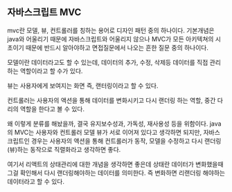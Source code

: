 ## 자바스크립트 MVC

mvc란 모델, 뷰, 컨트롤러를 칭하는 용어로 디자인 패턴 중의 하나이다.
기본개념은 java와 어울리기 때문에 자바스크립트와 어울리지 않으나 MVC가 모든 아키텍쳐의 시초이기 때문에 반드시 알아야하고 면접질문에서 나오는 흔한 질문 중의 하나이다.

모델이란 데이터라고도 할 수 있는데, 데이터의 추가, 수정, 삭제등 데이터를 직접 관리하는 역할이라고 할 수가 있다.

뷰는 사용자에게 보여지는 화면 즉, 랜터링이라고 할 수 있다.

컨트롤러는 사용자의 액션을 통해 데이터를 변화시키고 다시 랜더링 하는 역할, 중간 다리의 역할을 한다고 볼 수 있다.

왜 이렇게 분류를 해놨을까, 결국 유지보수성과, 가독성, 재사용성 등을 위함이다.
java의 MVC는 사용자와 컨트롤러 모델 뷰가 서로 이어져 있다고 생각하면 되지만,
자바스크립트인 경우는 사용자의 액션을 통해 컨트롤러가 동작, 모델을 수정하고 다시 랜더링(뷰)하는 동작으로 직렬화라고 생각하면 좋다.

여기서 리액트의 상태관리에 대한 개념을 생각하면 좋은데 상태란 데이터가 변화했을때 그걸 확인해서 다시 랜더링해야하는 데이터를 의미한다. 즉 변화하면 리랜더링 해야하는 데이터라고 할 수 있다.
